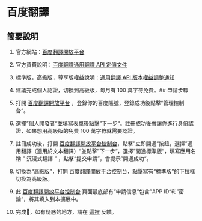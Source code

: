 # 百度翻譯

## 簡要說明

1. 官方網站：[百度翻譯開放平台](https://fanyi-api.baidu.com/)
2. 官方資費說明：[百度翻譯通用翻譯 API 定價文件](https://fanyi-api.baidu.com/product/112)
3. 標準版，高級版，尊享版權益說明：[通用翻譯 API 版本權益調整通知](https://fanyi-api.baidu.com/doc/8)
4. 建議完成個人認證，切換到高級版，每月有 100 萬字符免費。## 申請步驟

1. 打開 [百度翻譯開放平台](https://fanyi-api.baidu.com/) ，登錄你的百度賬號，登錄成功後點擊”管理控制台“。
2. 選擇”個人開發者“並填寫表單後點擊”下一步“。註冊成功後會讓你進行身份認證，如果想用高級版的免費 100 萬字符就需要認證。
3. 註冊成功後，打開 [百度翻譯開放平台控制台](https://fanyi-api.baidu.com/api/trans/product/desktop)，點擊”立即開通“按鈕，選擇”通用翻譯（適用於文本翻譯）“並點擊”下一步“，選擇”開通標準版“，填寫應用名稱 " 沉浸式翻譯 " ，點擊“提交申請”，會提示”開通成功“。
4. 切換為“高級版”，打開 [百度翻譯開放平台控制台](https://fanyi-api.baidu.com/api/trans/product/desktop)，點擊寫有“標準版”的下拉框切換為高級版。
5. 此 [百度翻譯開放平台控制台](https://fanyi-api.baidu.com/api/trans/product/desktop) 頁面最底部有“申請信息”包含”APP ID“和”密鑰“，將其填入到本擴展中。
6. 完成🎉，如有疑惑的地方，請在 [這裡](https://github.com/immersive-translate/immersive-translate/issues/137) 反饋。